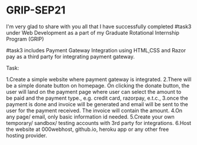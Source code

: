 # GRIP-SEP21

I'm very glad to share with you all that I have successfully completed #task3 under Web Development as a part of my Graduate Rotational Internship Program (GRIP)

#task3 includes Payment Gateway Integration using HTML,CSS and Razor pay as a third party for integrating payment gateway.

Task:

1.Create a simple website where payment gateway is integrated.
2.There will be a simple donate button on homepage. On clicking the donate button, the user will land on the payment page where user can select the amount to be paid and the payment type., e.g. credit card, razorpay, e.t.c.,
3.once the payment is done and invoice will be generated and email will be sent to the user for the payment received. The invoice will contain the amount.
4.On any page/ email, only basic information id needed.
5.Create your own temporary/ sandbox/ testing accounts with 3rd party for integrations.
6.Host the website at 000webhost, github.io, heroku app or any other free hosting provider.
